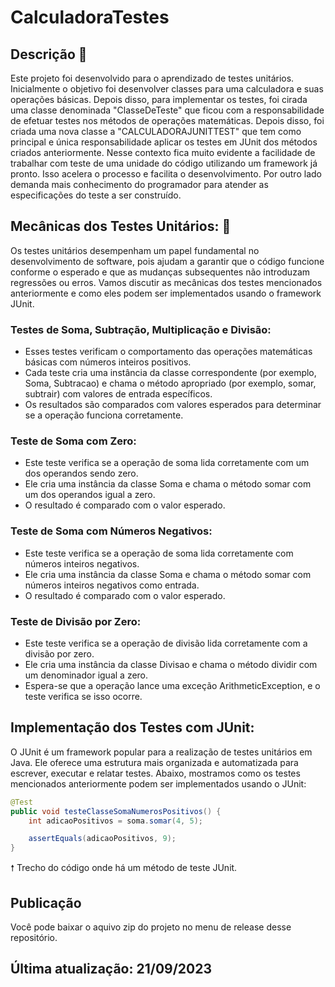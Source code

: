 # CalculadoraTestes 

## Descrição 📖

Este projeto foi desenvolvido para o aprendizado de testes unitários. Inicialmente o objetivo foi desenvolver classes para uma calculadora e suas operações básicas. Depois disso, para implementar os testes, foi cirada uma classe denominada "ClasseDeTeste" que ficou com a responsabilidade de efetuar testes nos métodos de operações matemáticas. Depois disso, foi criada uma nova classe a "CALCULADORAJUNITTEST" que tem como principal e única responsabilidade aplicar os testes em JUnit dos métodos criados anteriormente. Nesse contexto fica muito evidente a facilidade de trabalhar com teste de uma unidade do código utilizando um framework já pronto. Isso acelera o processo e facilita o desenvolvimento. Por outro lado demanda mais conhecimento do programador para atender as especificações do teste a ser construído.

## Mecânicas dos Testes Unitários: ‍🔧

Os testes unitários desempenham um papel fundamental no desenvolvimento de software, pois ajudam a garantir que o código funcione conforme o esperado e que as mudanças subsequentes não introduzam regressões ou erros. Vamos discutir as mecânicas dos testes mencionados anteriormente e como eles podem ser implementados usando o framework JUnit.

<h3>Testes de Soma, Subtração, Multiplicação e Divisão:</h3>

- Esses testes verificam o comportamento das operações matemáticas básicas com números inteiros positivos.
- Cada teste cria uma instância da classe correspondente (por exemplo, Soma, Subtracao) e chama o método apropriado (por exemplo, somar, subtrair) com valores de entrada específicos.
- Os resultados são comparados com valores esperados para determinar se a operação funciona corretamente.

<h3>Teste de Soma com Zero:</h3>

- Este teste verifica se a operação de soma lida corretamente com um dos operandos sendo zero.
- Ele cria uma instância da classe Soma e chama o método somar com um dos operandos igual a zero.
- O resultado é comparado com o valor esperado.

<h3>Teste de Soma com Números Negativos:</h3>

- Este teste verifica se a operação de soma lida corretamente com números inteiros negativos.
- Ele cria uma instância da classe Soma e chama o método somar com números inteiros negativos como entrada.
- O resultado é comparado com o valor esperado.

<h3>Teste de Divisão por Zero:</h3>

- Este teste verifica se a operação de divisão lida corretamente com a divisão por zero.
- Ele cria uma instância da classe Divisao e chama o método dividir com um denominador igual a zero.
- Espera-se que a operação lance uma exceção ArithmeticException, e o teste verifica se isso ocorre.

## Implementação dos Testes com JUnit:

O JUnit é um framework popular para a realização de testes unitários em Java. Ele oferece uma estrutura mais organizada e automatizada para escrever, executar e relatar testes. Abaixo, mostramos como os testes mencionados anteriormente podem ser implementados usando o JUnit:
```java
@Test
public void testeClasseSomaNumerosPositivos() {
    int adicaoPositivos = soma.somar(4, 5);

    assertEquals(adicaoPositivos, 9);
}
```
🠕 Trecho do código onde há um método de teste JUnit.





## Publicação

Você pode baixar o aquivo zip do projeto no menu de release desse repositório.


## Última atualização: 21/09/2023
